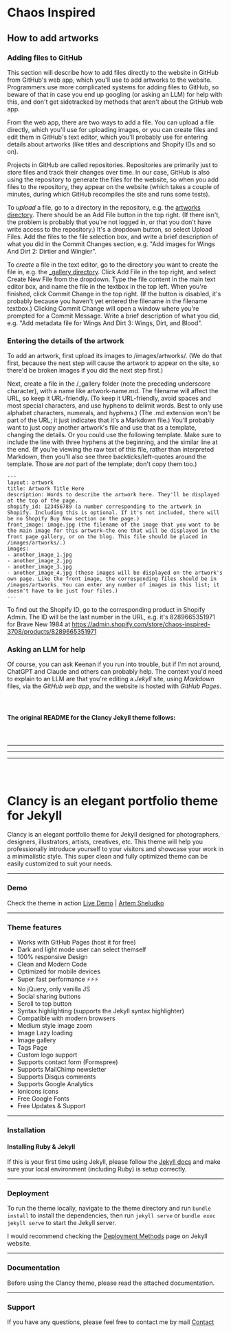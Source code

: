 # Chaos Inspired

## How to add artworks

### Adding files to GitHub

This section will describe how to add files directly to the website in GitHub from GitHub's web app, which you'll use to add artworks to the website. Programmers use more complicated systems for adding files to GitHub, so beware of that in case you end up googling (or asking an LLM) for help with this, and don't get sidetracked by methods that aren't about the GitHub web app.

From the web app, there are two ways to add a file. You can upload a file directly, which you'll use for uploading images, or you can create files and edit them in GitHub's text editor, which you'll probably use for entering details about artworks (like titles and descriptions and Shopify IDs and so on).

Projects in GitHub are called repositories. Repositories are primarily just to store files and track their changes over time. In our case, GitHub is also using the repository to generate the files for the website, so when you add files to the repository, they appear on the website (which takes a couple of minutes, during which GitHub recompiles the site and runs some tests).

To *upload* a file, go to a directory in the repository, e.g. the [artworks directory](https://github.com/michaelkeenan/chaosinspired/tree/main/images/artworks). There should be an Add File button in the top right. (If there isn't, the problem is probably that you're not logged in, or that you don't have write access to the repository.) It's a dropdown button, so select Upload Files. Add the files to the file selection box, and write a brief description of what you did in the Commit Changes section, e.g. "Add images for Wings And Dirt 2: Dirtier and Wingier".

To *create* a file in the text editor, go to the directory you want to create the file in, e.g. the [_gallery directory](https://github.com/michaelkeenan/chaosinspired/tree/main/_gallery). Click Add File in the top right, and select Create New File from the dropdown. Type the file content in the main text editor box, and name the file in the textbox in the top left. When you're finished, click Commit Change in the top right. (If the button is disabled, it's probably because you haven't yet entered the filename in the filename textbox.) Clicking Commit Change will open a window where you're prompted for a Commit Message. Write a brief description of what you did, e.g. "Add metadata file for Wings And Dirt 3: Wings, Dirt, and Blood".

### Entering the details of the artwork

To add an artwork, first upload its images to /images/artworks/. (We do that first, because the next step will cause the artwork to appear on the site, so there'd be broken images if you did the next step first.)

Next, create a file in the /_gallery folder (note the preceding underscore character), with a name like artwork-name.md. The filename will affect the URL, so keep it URL-friendly. (To keep it URL-friendly, avoid spaces and most special characters, and use hyphens to delimit words. Best to only use alphabet characters, numerals, and hyphens.) (The .md extension won't be part of the URL; it just indicates that it's a Markdown file.) You'll probably want to just copy another artwork's file and use that as a template, changing the details. Or you could use the following template. Make sure to include the line with three hyphens at the beginning, and the similar line at the end. (If you're viewing the raw text of this file, rather than interpreted Markdown, then you'll also see three backticks/left-quotes around the template. Those are *not* part of the template; don't copy them too.)

```
---
layout: artwork
title: Artwork Title Here
description: Words to describe the artwork here. They'll be displayed at the top of the page.
shopify_id: 123456789 (a number corresponding to the artwork in Shopify. Including this is optional. If it's not included, there will be no Shopify Buy Now section on the page.)
front_image: image.jpg (the filename of the image that you want to be the main image for this artwork—the one that will be displayed in the front page gallery, or on the blog. This file should be placed in /images/artworks/.)
images:
- another_image_1.jpg
- another_image_2.jpg
- another_image_3.jpg
- another_image_4.jpg (these images will be displayed on the artwork's own page. Like the front image, the corresponding files should be in /images/artworks. You can enter any number of images in this list; it doesn't have to be just four files.)
---
```

To find out the Shopify ID, go to the corresponding product in Shopify Admin. The ID will be the last number in the URL, e.g. it's 8289665351971 for Brave New 1984 at https://admin.shopify.com/store/chaos-inspired-3708/products/8289665351971

### Asking an LLM for help

Of course, you can ask Keenan if you run into trouble, but if I'm not around, ChatGPT and Claude and others can probably help. The context you'd need to explain to an LLM are that you're editing a *Jekyll* site, using *Markdown* files, via the *GitHub web app*, and the website is hosted with *GitHub Pages*.

` `  
` `  

**The original README for the Clancy Jekyll theme follows:**

` `  
` `  

---
---
---



` `  
` `  
 

# Clancy is an elegant portfolio theme for Jekyll

Clancy is an elegant portfolio theme for Jekyll designed for photographers, designers, illustrators, artists, creatives, etc. This theme will help you professionally introduce yourself to your visitors and showcase your work in a minimalistic style. This super clean and fully optimized theme can be easily customized to suit your needs.

* * *

### Demo

Check the theme in action [Live Demo](https://clancy.netlify.app/) |
[Artem Sheludko](https://jekyllthemes.io/developers/artem-sheludko)

* * *

### Theme features

- Works with GitHub Pages (host it for free)
- Dark and light mode user can select themself
- 100% responsive Design
- Clean and Modern Code
- Optimized for mobile devices
- Super fast performance ⚡⚡⚡
- No jQuery, only vanilla JS
- Social sharing buttons
- Scroll to top button
- Syntax highlighting (supports the Jekyll syntax highlighter)
- Compatible with modern browsers
- Medium style image zoom
- Image Lazy loading
- Image gallery
- Tags Page
- Custom logo support
- Supports contact form (Formspree)
- Supports MailChimp newsletter
- Supports Disqus comments
- Supports Google Analytics
- Ionicons icons
- Free Google Fonts
- Free Updates & Support

* * *

### Installation

#### Installing Ruby & Jekyll

If this is your first time using Jekyll, please follow the [Jekyll docs](https://jekyllrb.com/docs/installation/) and make sure your local environment (including Ruby) is setup correctly.

* * *

### Deployment

To run the theme locally, navigate to the theme directory and run `bundle install` to install the dependencies, then run `jekyll serve` or `bundle exec jekyll serve` to start the Jekyll server.

I would recommend checking the [Deployment Methods](https://jekyllrb.com/docs/deployment-methods/) page on Jekyll website.

* * *

### Documentation

Before using the Clancy theme, please read the attached documentation.

* * *

### Support

<p>If you have any questions, please feel free to contact me by mail <a href="mailto:hi.artemsheludko@gmail.com">Contact</a><p>